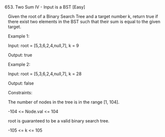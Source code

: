 653. Two Sum IV - Input is a BST
[Easy]

Given the root of a Binary Search Tree and a target number k, return true if there exist two elements in the BST such that their sum is equal to the given target.

Example 1:

Input: root = [5,3,6,2,4,null,7], k = 9

Output: true

Example 2:

Input: root = [5,3,6,2,4,null,7], k = 28

Output: false
 
Constraints:

The number of nodes in the tree is in the range [1, 104].

-104 <= Node.val <= 104

root is guaranteed to be a valid binary search tree.

-105 <= k <= 105